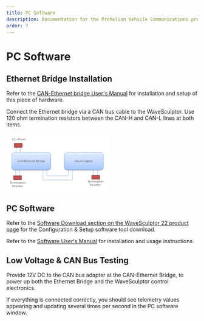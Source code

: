 ```yaml
---
title: PC Software
description: Documentation for the Prohelion Vehicle Communications protocol
order: 7
---
```


# PC Software

## Ethernet Bridge Installation

Refer to the [CAN-Ethernet bridge User's Manual](http://localhost:4000/CAN_Bus_To_Ethernet_Bridge/CAN-Ethernet_Bridge_User_Manual/0_Overview.md) for installation and setup of this piece of hardware.

Connect the Ethernet bridge via a CAN bus cable to the WaveSculptor.  Use 120 ohm termination resistors between the CAN-H and CAN-L lines at both items.

![Ethernet connection](images/PC_Software.gif)

## PC Software

Refer to the [Software Download section on the WaveSculptor 22 product page]() for the Configuration & Setup software tool download.

Refer to the [Software User's Manual](http://localhost:4000/WaveSculptor_Motor_Controllers/WaveSculptor_Config_Software_User_Manual/0_Overview.md) for installation and usage instructions.

## Low Voltage & CAN Bus Testing

Provide 12V DC to the CAN bus adapter at the CAN-Ethernet Bridge, to power up both the Ethernet Bridge and the WaveSculptor control electronics.  

If everything is connected correctly, you should see telemetry values appearing and updating several times per second in the PC software window.


